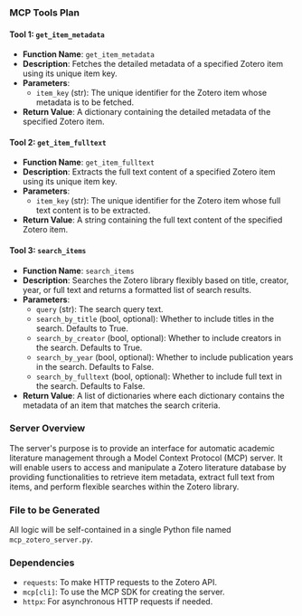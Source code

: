 ### MCP Tools Plan

#### Tool 1: `get_item_metadata`
- **Function Name**: `get_item_metadata`
- **Description**: Fetches the detailed metadata of a specified Zotero item using its unique item key.
- **Parameters**:
  - `item_key` (str): The unique identifier for the Zotero item whose metadata is to be fetched.
- **Return Value**: A dictionary containing the detailed metadata of the specified Zotero item.

#### Tool 2: `get_item_fulltext`
- **Function Name**: `get_item_fulltext`
- **Description**: Extracts the full text content of a specified Zotero item using its unique item key.
- **Parameters**:
  - `item_key` (str): The unique identifier for the Zotero item whose full text content is to be extracted.
- **Return Value**: A string containing the full text content of the specified Zotero item.

#### Tool 3: `search_items`
- **Function Name**: `search_items`
- **Description**: Searches the Zotero library flexibly based on title, creator, year, or full text and returns a formatted list of search results.
- **Parameters**:
  - `query` (str): The search query text.
  - `search_by_title` (bool, optional): Whether to include titles in the search. Defaults to True.
  - `search_by_creator` (bool, optional): Whether to include creators in the search. Defaults to True.
  - `search_by_year` (bool, optional): Whether to include publication years in the search. Defaults to False.
  - `search_by_fulltext` (bool, optional): Whether to include full text in the search. Defaults to False.
- **Return Value**: A list of dictionaries where each dictionary contains the metadata of an item that matches the search criteria.

### Server Overview
The server's purpose is to provide an interface for automatic academic literature management through a Model Context Protocol (MCP) server. It will enable users to access and manipulate a Zotero literature database by providing functionalities to retrieve item metadata, extract full text from items, and perform flexible searches within the Zotero library.

### File to be Generated
All logic will be self-contained in a single Python file named `mcp_zotero_server.py`.

### Dependencies
- `requests`: To make HTTP requests to the Zotero API.
- `mcp[cli]`: To use the MCP SDK for creating the server.
- `httpx`: For asynchronous HTTP requests if needed.